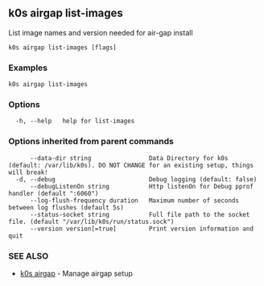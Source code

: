 ## k0s airgap list-images

List image names and version needed for air-gap install

```
k0s airgap list-images [flags]
```

### Examples

```
k0s airgap list-images
```

### Options

```
  -h, --help   help for list-images
```

### Options inherited from parent commands

```
      --data-dir string                Data Directory for k0s (default: /var/lib/k0s). DO NOT CHANGE for an existing setup, things will break!
  -d, --debug                          Debug logging (default: false)
      --debugListenOn string           Http listenOn for Debug pprof handler (default ":6060")
      --log-flush-frequency duration   Maximum number of seconds between log flushes (default 5s)
      --status-socket string           Full file path to the socket file. (default "/var/lib/k0s/run/status.sock")
      --version version[=true]         Print version information and quit
```

### SEE ALSO

* [k0s airgap](k0s_airgap.md)	 - Manage airgap setup


